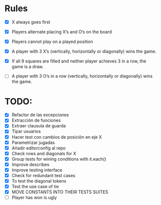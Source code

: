 # Rules

- [X] X always goes first
- [X] Players alternate placing X’s and O’s on the board
- [X] Players cannot play on a played position
- [X] A player with 3 X’s (vertically, horizontally or diagonally) wins the game.
- [X] If all 9 squares are filled and neither player achieves 3 in a row, the game is a draw.
- [ ] A player with 3 O’s in a row (vertically, horizontally or diagonally) wins the game.


# TODO:
- [X] Refactor de las excepciones
- [X] Extracción de funciones
- [X] Extraer clausula de guarda
- [X] Tipar usuarios
- [X] Hacer test con cambios de posición en eje X
- [X] Parametrizar jugadas
- [X] Añadir editorconfig al repo
- [X] Check rows and diagonals for X
- [X] Group tests for wining conditions with it.each()
- [X] Improve describes
- [X] Improve testing interface
- [X] Check for redundant test cases
- [X] To test the diagonal tokens
- [X] Test the use case of tie
- [X] MOVE CONSTANTS INTO THEIR TESTS SUITES
- [ ] Player has won is ugly
